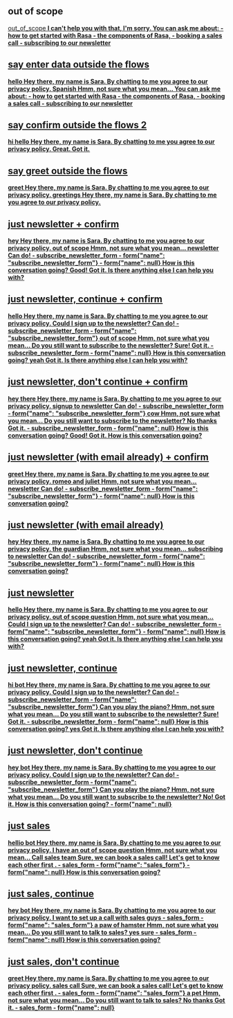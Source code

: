 ## out of scope
<U> out_of_scope
    <B> I can't help you with that, I'm sorry.
    <B> You can ask me about:     - how to get started with Rasa     - the components of Rasa,     - booking a sales call     - subscribing to our newsletter
## say enter data outside the flows
<U> hello
    <B> Hey there, my name is Sara. 
    <B> By chatting to me you agree to our [privacy policy](https://rasa.com/privacy-policy/).
<U> [Spanish](language)
    <B> Hmm, not sure what you mean... 
    <B> You can ask me about:     - how to get started with Rasa     - the components of Rasa,     - booking a sales call     - subscribing to our newsletter
## say confirm outside the flows 2
<U> hi hello
    <B> Hey there, my name is Sara. 
    <B> By chatting to me you agree to our [privacy policy](https://rasa.com/privacy-policy/).
<U> Great. 
    <B> Got it.
## say greet outside the flows
<U> greet
    <B> Hey there, my name is Sara. 
    <B> By chatting to me you agree to our [privacy policy](https://rasa.com/privacy-policy/).
<U> greetings
    <B> Hey there, my name is Sara.
    <B> By chatting to me you agree to our [privacy policy](https://rasa.com/privacy-policy/).
## just newsletter + confirm
<U> hey
    <B> Hey there, my name is Sara. 
    <B> By chatting to me you agree to our [privacy policy](https://rasa.com/privacy-policy/).
<U> out of scope
    <B> Hmm, not sure what you mean... 
<U> newsletter
    <B> Can do! 
    - subscribe_newsletter_form
    - form{"name": "subscribe_newsletter_form"}
    - form{"name": null} 
    <B> How is this conversation going?
<U> Good!
    <B> Got it. 
    <B> Is there anything else I can help you with?
## just newsletter, continue + confirm
<U> hello
    <B> Hey there, my name is Sara. 
    <B> By chatting to me you agree to our [privacy policy](https://rasa.com/privacy-policy/).
<U> Could I sign up to the newsletter?
    <B> Can do!
    - subscribe_newsletter_form
    - form{"name": "subscribe_newsletter_form"}
<U> out of scope
    <B> Hmm, not sure what you mean... 
    <B> Do you still want to subscribe to the newsletter?
<U> Sure!
    <B> Got it. 
    - subscribe_newsletter_form
    - form{"name": null}
    <B> How is this conversation going?
<U> yeah
    <B> Got it. 
    <B> Is there anything else I can help you with?
## just newsletter, don't continue + confirm
<U> hey there
    <B> Hey there, my name is Sara. 
    <B> By chatting to me you agree to our [privacy policy](https://rasa.com/privacy-policy/).
<U> signup to newsletter
    <B> Can do!
    - subscribe_newsletter_form
    - form{"name": "subscribe_newsletter_form"}
<U> cow
    <B> Hmm, not sure what you mean...
    <B> Do you still want to subscribe to the newsletter?
<U> No thanks
    <B> Got it. 
    - subscribe_newsletter_form
    - form{"name": null}
    <B> How is this conversation going?
<U> Good!
    <B> Got it. 
    <B> How is this conversation going?
## just newsletter (with email already) + confirm
<U> greet
    <B> Hey there, my name is Sara. 
    <B> By chatting to me you agree to our [privacy policy](https://rasa.com/privacy-policy/).
<U> romeo and juliet
    <B> Hmm, not sure what you mean...
<U> newsletter
    <B> Can do! 
    - subscribe_newsletter_form
    - form{"name": "subscribe_newsletter_form"}
    - form{"name": null} 
    <B> How is this conversation going?
## just newsletter (with email already)
<U> hey
    <B> Hey there, my name is Sara. 
    <B> By chatting to me you agree to our [privacy policy](https://rasa.com/privacy-policy/).
<U> the guardian
    <B> Hmm, not sure what you mean...
<U> subscribing to newsletter
    <B> Can do! 
    - subscribe_newsletter_form
    - form{"name": "subscribe_newsletter_form"}
    - form{"name": null} 
    <B> How is this conversation going?
## just newsletter
<U> hello
    <B> Hey there, my name is Sara. 
    <B> By chatting to me you agree to our [privacy policy](https://rasa.com/privacy-policy/).
<U> out of scope question
    <B> Hmm, not sure what you mean... 
<U> Could I sign up to the newsletter?
    <B> Can do! 
    - subscribe_newsletter_form
    - form{"name": "subscribe_newsletter_form"}
    - form{"name": null} 
    <B> How is this conversation going?
<U> yeah
    <B> Got it. 
    <B> Is there anything else I can help you with?
## just newsletter, continue
<U> hi bot
    <B> Hey there, my name is Sara. 
    <B> By chatting to me you agree to our [privacy policy](https://rasa.com/privacy-policy/).
<U> Could I sign up to the newsletter?
    <B> Can do! 
    - subscribe_newsletter_form
    - form{"name": "subscribe_newsletter_form"}
<U> Can you play the piano?
    <B> Hmm, not sure what you mean...
    <B> Do you still want to subscribe to the newsletter?
<U> Sure!
    <B> Got it. 
    - subscribe_newsletter_form
    - form{"name": null}
    <B> How is this conversation going?
<U> yes
    <B> Got it. 
    <B> Is there anything else I can help you with?
## just newsletter, don't continue
<U> hey  bot
    <B> Hey there, my name is Sara. 
    <B> By chatting to me you agree to our [privacy policy](https://rasa.com/privacy-policy/).
<U> Could I sign up to the newsletter?
    <B> Can do! 
    - subscribe_newsletter_form
    - form{"name": "subscribe_newsletter_form"}
<U> Can you play the piano?
    <B> Hmm, not sure what you mean...
    <B> Do you still want to subscribe to the newsletter?
<U> No!
    <B> Got it. 
    <B> How is this conversation going?
    - form{"name": null}
## just sales
<U> hellio bot
    <B> Hey there, my name is Sara. 
    <B> By chatting to me you agree to our [privacy policy](https://rasa.com/privacy-policy/).
<U> I have an out of scope question
    <B> Hmm, not sure what you mean...
<U> Call sales team
    <B> Sure, we can book a sales call! Let's get to know each other first .
    - sales_form
    - form{"name": "sales_form"}
    - form{"name": null}
    <B> How is this conversation going?
## just sales, continue
<U> hey bot
    <B> Hey there, my name is Sara. 
    <B> By chatting to me you agree to our [privacy policy](https://rasa.com/privacy-policy/).
<U> I want to set up a call with sales guys
    - sales_form
    - form{"name": "sales_form"}
<U> a paw of hamster
    <B> Hmm, not sure what you mean...
    <B> Do you still want to talk to sales?
<U> yes sure
    - sales_form
    - form{"name": null}
    <B> How is this conversation going?
## just sales, don't continue
<U> greet
    <B> Hey there, my name is Sara. 
    <B> By chatting to me you agree to our [privacy policy](https://rasa.com/privacy-policy/).
<U> sales call
    <B> Sure, we can book a sales call! Let's get to know each other first .
    - sales_form
    - form{"name": "sales_form"}
<U> a pet
    <B> Hmm, not sure what you mean... 
    <B> Do you still want to talk to sales?
<U> No thanks
    <B> Got it. 
    - sales_form
    - form{"name": null}